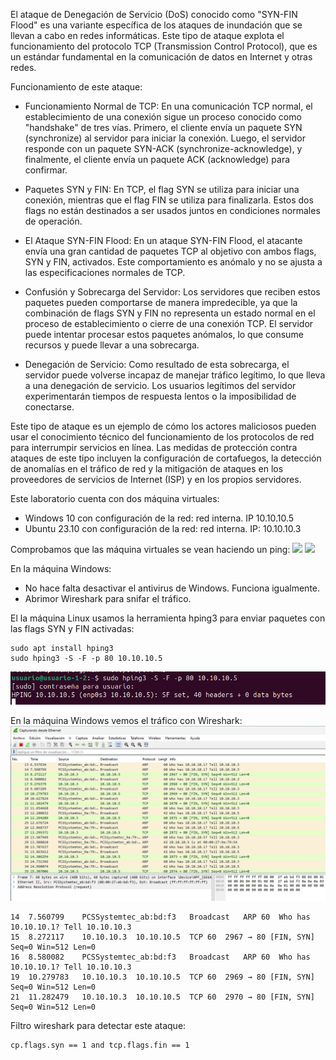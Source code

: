 El ataque de Denegación de Servicio (DoS) conocido como "SYN-FIN Flood" es una variante específica de los ataques de inundación que se llevan a cabo en redes informáticas. Este tipo de ataque explota el funcionamiento del protocolo TCP (Transmission Control Protocol), que es un estándar fundamental en la comunicación de datos en Internet y otras redes.

Funcionamiento de este ataque:
- Funcionamiento Normal de TCP: En una comunicación TCP normal, el establecimiento de una conexión sigue un proceso conocido como "handshake" de tres vías. Primero, el cliente envía un paquete SYN (synchronize) al servidor para iniciar la conexión. Luego, el servidor responde con un paquete SYN-ACK (synchronize-acknowledge), y finalmente, el cliente envía un paquete ACK (acknowledge) para confirmar.

- Paquetes SYN y FIN: En TCP, el flag SYN se utiliza para iniciar una conexión, mientras que el flag FIN se utiliza para finalizarla. Estos dos flags no están destinados a ser usados juntos en condiciones normales de operación.

- El Ataque SYN-FIN Flood: En un ataque SYN-FIN Flood, el atacante envía una gran cantidad de paquetes TCP al objetivo con ambos flags, SYN y FIN, activados. Este comportamiento es anómalo y no se ajusta a las especificaciones normales de TCP.

- Confusión y Sobrecarga del Servidor: Los servidores que reciben estos paquetes pueden comportarse de manera impredecible, ya que la combinación de flags SYN y FIN no representa un estado normal en el proceso de establecimiento o cierre de una conexión TCP. El servidor puede intentar procesar estos paquetes anómalos, lo que consume recursos y puede llevar a una sobrecarga.

- Denegación de Servicio: Como resultado de esta sobrecarga, el servidor puede volverse incapaz de manejar tráfico legítimo, lo que lleva a una denegación de servicio. Los usuarios legítimos del servidor experimentarán tiempos de respuesta lentos o la imposibilidad de conectarse.

Este tipo de ataque es un ejemplo de cómo los actores maliciosos pueden usar el conocimiento técnico del funcionamiento de los protocolos de red para interrumpir servicios en línea. Las medidas de protección contra ataques de este tipo incluyen la configuración de cortafuegos, la detección de anomalías en el tráfico de red y la mitigación de ataques en los proveedores de servicios de Internet (ISP) y en los propios servidores.

Este laboratorio cuenta con dos máquina virtuales:
- Windows 10 con configuración de la red: red interna. IP 10.10.10.5
- Ubuntu 23.10 con configuración de la red: red interna. IP: 10.10.10.3

Comprobamos que las máquina virtuales se vean haciendo un ping:
![](capturas/ping.png)
![](capturas/ping.win.png)


En la máquina Windows:
- No hace falta desactivar el antivirus de Windows. Funciona igualmente.
- Abrimor Wireshark  para snifar el tráfico.


El la máquina Linux usamos la herramienta hping3 para enviar paquetes con las flags SYN y FIN activadas:
```
sudo apt install hping3
sudo hping3 -S -F -p 80 10.10.10.5
```
![](capturas/SYN-FIN-Attack.png)


En la máquina Windows vemos el tráfico con Wireshark:
![](capturas/SYN-FIN-Attack-2.png)
```
14	7.560799	PCSSystemtec_ab:bd:f3	Broadcast	ARP	60	Who has 10.10.10.1? Tell 10.10.10.3
15	8.272117	10.10.10.3	10.10.10.5	TCP	60	2967 → 80 [FIN, SYN] Seq=0 Win=512 Len=0
16	8.580082	PCSSystemtec_ab:bd:f3	Broadcast	ARP	60	Who has 10.10.10.1? Tell 10.10.10.3
19	10.279783	10.10.10.3	10.10.10.5	TCP	60	2969 → 80 [FIN, SYN] Seq=0 Win=512 Len=0
21	11.282479	10.10.10.3	10.10.10.5	TCP	60	2970 → 80 [FIN, SYN] Seq=0 Win=512 Len=0

```

Filtro wireshark para detectar este ataque:
```
cp.flags.syn == 1 and tcp.flags.fin == 1
```


